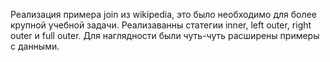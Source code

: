 Реализация примера join из wikipedia, это было необходимо для более крупной учебной задачи. Реализаванны статегии inner, left outer, right outer и full outer.
Для наглядности были чуть-чуть расширены примеры с данными.
